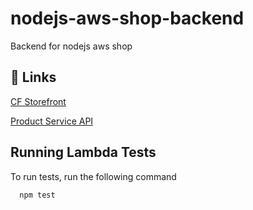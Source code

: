 # nodejs-aws-shop-backend
Backend for nodejs aws shop

## 🔗 Links
[CF Storefront](https://d33i5bztcwmnbn.cloudfront.net)

[Product Service API](https://de01ziaid1.execute-api.eu-north-1.amazonaws.com/prod)

## Running Lambda Tests

To run tests, run the following command

```bash
  npm test
```
